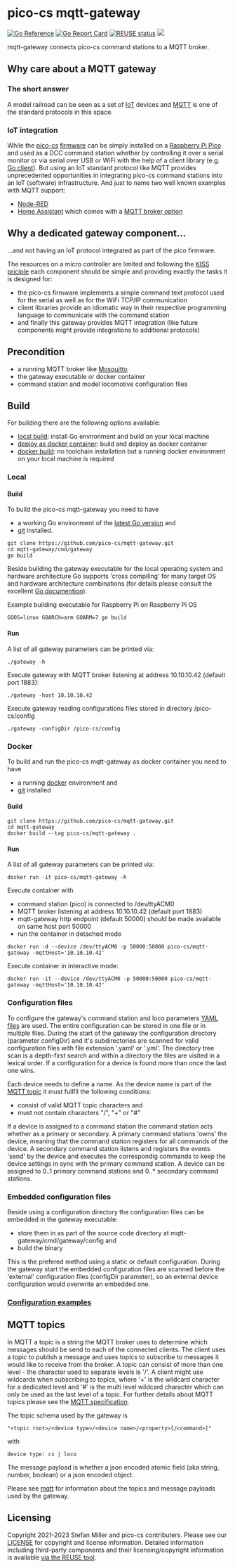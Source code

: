 # pico-cs mqtt-gateway
[![Go Reference](https://pkg.go.dev/badge/github.com/pico-cs/mqtt-gateway/gateway.svg)](https://pkg.go.dev/github.com/pico-cs/mqtt-gateway/gateway)
[![Go Report Card](https://goreportcard.com/badge/github.com/pico-cs/mqtt-gateway)](https://goreportcard.com/report/github.com/pico-cs/mqtt-gateway)
[![REUSE status](https://api.reuse.software/badge/github.com/pico-cs/mqtt-gateway)](https://api.reuse.software/info/github.com/pico-cs/mqtt-gateway)
![](https://github.com/pico-cs/mqtt-gateway/workflows/build/badge.svg)

mqtt-gateway connects pico-cs command stations to a MQTT broker.

## Why care about a MQTT gateway

### The short answer
A model railroad can be seen as a set of [IoT](https://en.wikipedia.org/wiki/Internet_of_things) devices and [MQTT](https://mqtt.org/) is one of the standard protocols in this space.

### IoT integration
While the [pico-cs](https://github.com/pico-cs) [firmware](https://github.com/pico-cs/firmware) can be simply installed on a [Raspberry Pi Pico](https://www.raspberrypi.com/products/raspberry-pi-pico/) and used as a DCC command station whether by controlling it over a serial monitor or via serial over USB or WiFi with the help of a client library (e.g. [Go client](https://github.com/pico-cs/go-client)). But using an IoT standard protocol like MQTT provides unprecedented opportunities in integrating pico-cs command stations into an IoT (software) infrastructure. And just to name two well known examples with MQTT support:
- [Node-RED](https://nodered.org/)
- [Home Assistant](https://www.home-assistant.io/) which comes with a [MQTT broker option](https://www.home-assistant.io/integrations/mqtt/)

## Why a dedicated gateway component...
...and not having an IoT protocol integrated as part of the pico firmware.

The resources on a micro controller are limited and following the [KISS priciple](https://en.wikipedia.org/wiki/KISS_principle) each component should be simple and providing exactly the tasks it is designed for:
- the pico-cs firmware implements a simple command text protocol used for the serial as well as for the WiFi TCP/IP communication
- client libraries provide an idiomatic way in their respective programming language to communicate with the command station
- and finally this gateway provides MQTT integration (like future components might provide integrations to additional protocols)

## Precondition
- a running MQTT broker like [Mosquitto](https://mosquitto.org/)
- the gateway executable or docker container 
- command station and model locomotive configuration files

## Build

For building there are the following options available:

- [local build](#local): install Go environment and build on your local machine
- [deploy as docker container](#docker): build and deploy as docker container
- [docker build](https://github.com/pico-cs/docker-buld): no toolchain installation but a running docker environment on your local machine is required

### Local

#### Build
To build the pico-cs mqtt-gateway you need to have
- a working Go environment of the [latest Go version](https://golang.org/dl/) and
- [git](https://git-scm.com/book/en/v2/Getting-Started-Installing-Git) installed.

```
git clone https://github.com/pico-cs/mqtt-gateway.git
cd mqtt-gateway/cmd/gateway
go build
```
Beside building the gateway executable for the local operating system and hardware architecture Go supports 'cross compiling' for many target OS and hardware architecture combinations (for details please consult the excellent [Go documention](https://go.dev/doc/)).

Example building executable for Raspberry Pi on Raspberry Pi OS
```
GOOS=linux GOARCH=arm GOARM=7 go build
```

#### Run
A list of all gateway parameters can be printed via:
```
./gateway -h
```
Execute gateway with MQTT broker listening at address 10.10.10.42 (default port 1883):
```
./gateway -host 10.10.10.42
```
Execute gateway reading configurations files stored in directory /pico-cs/config

```
./gateway -configDir /pico-cs/config
```

### Docker
To build and run the pico-cs mqtt-gateway as docker container you need to have
- a running [docker](https://docs.docker.com/engine/install/) environment and
- [git](https://git-scm.com/book/en/v2/Getting-Started-Installing-Git) installed

#### Build
```
git clone https://github.com/pico-cs/mqtt-gateway.git
cd mqtt-gateway
docker build --tag pico-cs/mqtt-gateway .
```

#### Run
A list of all gateway parameters can be printed via:
```
docker run -it pico-cs/mqtt-gateway -h
```

Execute container with
- command station (pico) is connected to /dev/ttyACM0
- MQTT broker listening at address 10.10.10.42 (default port 1883)
- mqtt-gateway http endpoint (default 50000) should be made available on same host port 50000
- run the container in detached mode

```
docker run -d --device /dev/ttyACM0 -p 50000:50000 pico-cs/mqtt-gateway -mqttHost='10.10.10.42' 
```

Execute container in interactive mode:
```
docker run -it --device /dev/ttyACM0 -p 50000:50000 pico-cs/mqtt-gateway -mqttHost='10.10.10.42' 
```

### Configuration files
To configure the gateway's command station and loco parameters [YAML files](https://yaml.org/) are used. The entire configuration can be stored in one file or in multiple files. During the start of the gateway the configuration directory (parameter configDir) and it's subdirectories are scanned for valid configuration files with file extension '.yaml' or '.yml'. The directory tree scan is a depth-first search and within a directory the files are visited in a lexical order. If a configuration for a device is found more than once the last one wins.

Each device needs to define a name. As the device name is part of the [MQTT topic](#mqtt-topics) it must fullfil the following conditions:
- consist of valid MQTT topic characters and
- must not contain characters "/", "+" or "#"

If a device is assigned to a command station the command station acts whether as a primary or secondary.
A primary command stations 'owns' the device, meaning that the command station registers for all commands of the device.
A secondary command station listens and registers the events 'send' by the device and executes the correspondig commands to keep the device settings in sync with the primary command station.
A device can be assigned to 0..1 primary command stations and 0..* secondary command stations.

### Embedded configuration files
Beside using a configuration directory the configuration files can be embedded in the gateway executable:
- store them in as part of the source code directory at mqtt-gateway/cmd/gateway/config and
- build the binary 

This is the prefered method using a static or default configuration. During the gateway start the embedded configuration files are scanned before the 'external' configuration files (configDir parameter), so an external device configuration would overwrite an embedded one.

### [Configuration examples](https://github.com/pico-cs/mqtt-gateway/tree/main/cmd/gateway/config_examples/)

## MQTT topics
In MQTT a topic is a string the MQTT broker uses to determine which messages should be send to each of the connected clients. The client uses a topic to publish a message and uses topics to subscribe to messages it would like to receive from the broker.
A topic can consist of more than one level - the character used to separate levels is '/'. A client might use wildcards when subscribing to topics, where '+' is the wildcard character for a dedicated level and '#' is the multi level wildcard character which can only be used as the last level of a topic. For further details about MQTT topics please see the [MQTT specification](https://mqtt.org/mqtt-specification/).

The topic schema used by the gateway is

```
"<topic root>/<device type>/<device name>/<property>[/<command>]"
```

with 
```
device type: cs | loco
```

The message payload is whether a json encoded atomic field (aka string, number, boolean) or a json encoded object.

Please see [mqtt](mqtt.md) for information about the topics and message payloads used by the gateway.

## Licensing

Copyright 2021-2023 Stefan Miller and pico-cs contributers. Please see our [LICENSE](LICENSE.md) for copyright and license information. Detailed information including third-party components and their licensing/copyright information is available [via the REUSE tool](https://api.reuse.software/info/github.com/pico-cs/mqtt-gateway).
